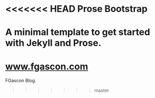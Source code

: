 <<<<<<< HEAD
Prose Bootstrap
=================

A minimal template to get started with Jekyll and Prose.
=======
www.fgascon.com
=================

FGascon Blog.
>>>>>>> master
